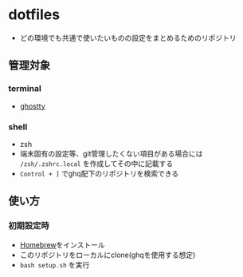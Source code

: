 # dotfiles

- どの環境でも共通で使いたいものの設定をまとめるためのリポジトリ


## 管理対象

### terminal

- [ghostty](https://ghostty.org/)


### shell

- zsh
- 端末固有の設定等、git管理したくない項目がある場合には `/zsh/.zshrc.local` を作成してその中に記載する
- `Control + ]` でghq配下のリポジトリを検索できる

## 使い方

### 初期設定時 

- [Homebrew](https://brew.sh/ja/)をインストール
- このリポジトリをローカルにclone(ghqを使用する想定)
- `bash setup.sh` を実行
